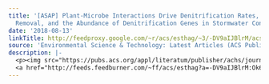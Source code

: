 ```yaml
---
title: '[ASAP] Plant-Microbe Interactions Drive Denitrification Rates, Dissolved Nitrogen
  Removal, and the Abundance of Denitrification Genes in Stormwater Control Measures'
date: '2018-08-13'
linkTitle: http://feedproxy.google.com/~r/acs/esthag/~3/-DV9aIJBlrM/acs.est.8b02133
source: 'Environmental Science & Technology: Latest Articles (ACS Publications)'
description: |-
  <p><img src="https://pubs.acs.org/appl/literatum/publisher/achs/journals/content/esthag/0/esthag.ahead-of-print/acs.est.8b02133/20180813/images/medium/es-2018-021339_0004.gif" alt="TOC Graphic"/></p><div><cite>Environmental Science & Technology</cite></div><div>DOI: 10.1021/acs.est.8b02133</div><div class="feedflare">
  <a href="http://feeds.feedburner.com/~ff/acs/esthag?a=-DV9aIJBlrM:Ok6mX6rAq_0:yIl2AUoC8zA"><img src="http://feeds.feedburner.com/~ff/acs/esthag?d=yIl2AUoC8zA" border="0"></img></a>
---
```

